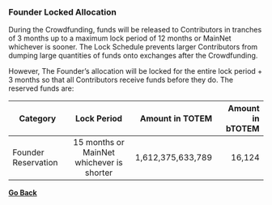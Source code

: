 ### Founder Locked Allocation

During the Crowdfunding, funds will be released to Contributors in tranches of 3 months up to a maximum lock period of 12 months or MainNet whichever is sooner. The Lock Schedule prevents larger Contributors from dumping large quantities of funds onto exchanges after the Crowdfunding.

However, The Founder’s allocation will be locked for the entire lock period + 3 months so that all Contributors receive funds before they do. The reserved funds are:

| Category                                                    | Lock Period                               | Amount in TOTEM         | Amount in bTOTEM |
|-------------------------------------------------------------|:-----------------------------------------:|----------------------:|---------------:|
| Founder Reservation                                         | 15 months or MainNet whichever is shorter | 1,612,375,633,789     | 16,124         |

**[Go Back](Crowdfunding-docs/Crowdfunding-details.md)**